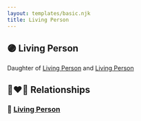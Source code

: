 ```yaml
---
layout: templates/basic.njk
title: Living Person
---
```

## 🟣 Living Person

Daughter of [Living Person](/people/9/92212432) and [Living Person](/people/6/6203854)

## 👩‍❤️‍👨 Relationships

### 🔵 [Living Person](/people/6/6254746)
